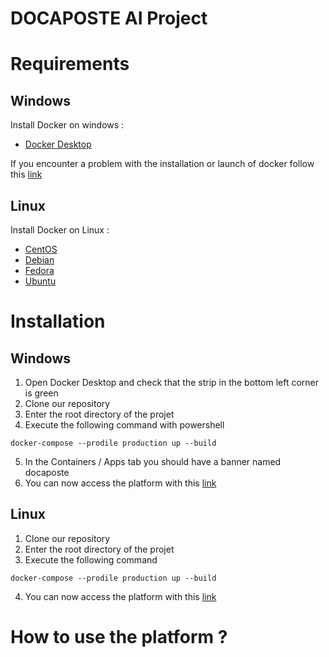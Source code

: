 # DOCAPOSTE AI Project

# Requirements

## Windows

Install Docker on windows :
* [Docker Desktop](https://docs.docker.com/docker-for-windows/install/)

If you encounter a problem with the installation or launch of docker follow this [link](https://github.com/Epitech/docaposte/blob/master/INSTALLATION.md)

## Linux

Install Docker on Linux :
* [CentOS](https://docs.docker.com/engine/install/centos/)
* [Debian](https://docs.docker.com/engine/install/debian/)
* [Fedora](https://docs.docker.com/engine/install/fedora/)
* [Ubuntu](https://docs.docker.com/engine/install/ubuntu/)

# Installation

## Windows

1. Open Docker Desktop and check that the strip in the bottom left corner is green
2. Clone our repository
3. Enter the root directory of the projet
4. Execute the following command with powershell 
```
docker-compose --prodile production up --build
```
5. In the Containers / Apps tab you should have a banner named docaposte
6. You can now access the platform with this [link](localhost:4200)

## Linux

1. Clone our repository
2. Enter the root directory of the projet
3. Execute the following command 
```
docker-compose --prodile production up --build
```
4. You can now access the platform with this [link](localhost:4200)

# How to use the platform ?
